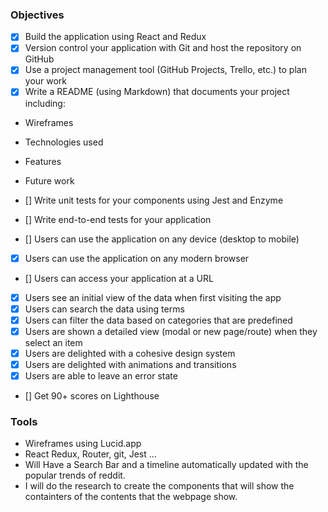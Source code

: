 ### Objectives

- [x] Build the application using React and Redux
- [x] Version control your application with Git and host the repository on GitHub
- [x] Use a project management tool (GitHub Projects, Trello, etc.) to plan your work
- [x] Write a README (using Markdown) that documents your project including:
- Wireframes
- Technologies used
- Features
- Future work

- [] Write unit tests for your components using Jest and Enzyme
- [] Write end-to-end tests for your application
- [] Users can use the application on any device (desktop to mobile)
- [x] Users can use the application on any modern browser
- [] Users can access your application at a URL
- [x] Users see an initial view of the data when first visiting the app
- [x] Users can search the data using terms
- [x] Users can filter the data based on categories that are predefined
- [x] Users are shown a detailed view (modal or new page/route) when they select an item
- [x] Users are delighted with a cohesive design system
- [x] Users are delighted with animations and transitions
- [x] Users are able to leave an error state
- [] Get 90+ scores on Lighthouse

### Tools

- Wireframes using Lucid.app
- React Redux, Router, git, Jest ...
- Will Have a Search Bar and a timeline automatically updated with the popular trends of reddit.
- I will do the research to create the components that will show the containters of the contents that the webpage show.